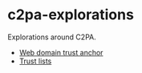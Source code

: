 # c2pa-explorations
Explorations around C2PA.

* [Web domain trust anchor](./web-domain-trust-anchor/web-domain-trust-anchor.md)
* [Trust lists](./trust-lists/trust-lists.md)